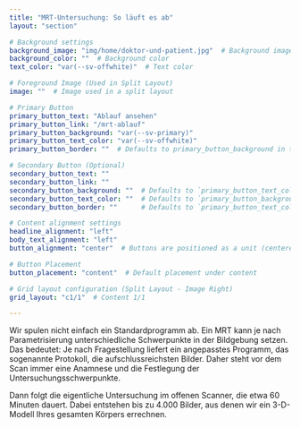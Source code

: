 ```yaml
---
title: "MRT-Untersuchung: So läuft es ab"
layout: "section"

# Background settings
background_image: "img/home/doktor-und-patient.jpg"  # Background image for the section
background_color: ""  # Background color
text_color: "var(--sv-offwhite)"  # Text color

# Foreground Image (Used in Split Layout)
image: ""  # Image used in a split layout

# Primary Button
primary_button_text: "Ablauf ansehen"
primary_button_link: "/mrt-ablauf"
primary_button_background: "var(--sv-primary)"
primary_button_text_color: "var(--sv-offwhite)"
primary_button_border: ""  # Defaults to primary_button_background in the partial

# Secondary Button (Optional)
secondary_button_text: ""
secondary_button_link: ""
secondary_button_background: ""  # Defaults to `primary_button_text_color` if left empty
secondary_button_text_color: ""  # Defaults to `primary_button_background` if left empty
secondary_button_border: ""      # Defaults to `primary_button_text_color` if left empty (inverted colors)

# Content alignment settings
headline_alignment: "left"
body_text_alignment: "left"
button_alignment: "center"  # Buttons are positioned as a unit (centered by default)

# Button Placement
button_placement: "content"  # Default placement under content

# Grid layout configuration (Split Layout - Image Right)
grid_layout: "c1/1"  # Content 1/1 

---
```


Wir spulen nicht einfach ein Standardprogramm ab. Ein MRT kann je nach Parametrisierung unterschiedliche Schwerpunkte in der Bildgebung setzen. Das bedeutet: Je nach Fragestellung liefert ein angepasstes Programm, das sogenannte Protokoll, die aufschlussreichsten Bilder. Daher steht vor dem Scan immer eine Anamnese und die Festlegung der Untersuchungsschwerpunkte.

Dann folgt die eigentliche Untersuchung im offenen Scanner, die etwa 60 Minuten dauert. Dabei entstehen bis zu 4.000 Bilder, aus denen wir ein 3-D-Modell Ihres gesamten Körpers errechnen.
